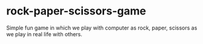 # rock-paper-scissors-game
Simple fun game in which we play with computer as rock, paper, scissors as we play in real life with others.
